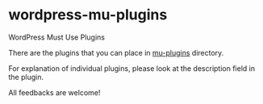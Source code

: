 wordpress-mu-plugins
====================

WordPress Must Use Plugins

There are the plugins that you can place in [mu-plugins](http://codex.wordpress.org/Must_Use_Plugins) directory.

For explanation of individual plugins, please look at the description field in the plugin.

All feedbacks are welcome!
